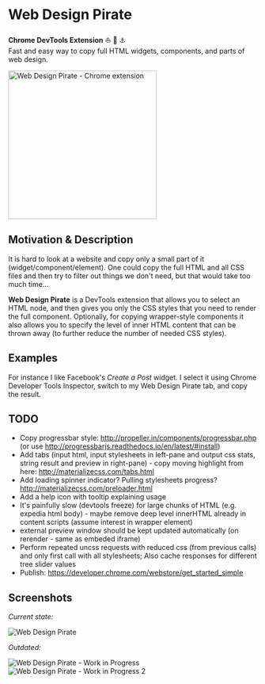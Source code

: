 # Web Design Pirate

**Chrome DevTools Extension** :boat: :ghost: :anchor:  
Fast and easy way to copy full HTML widgets, components, and parts of web design.

<a href="https://github.com/Dalimil/Web-Design-Pirate">
  <img alt="Web Design Pirate - Chrome extension" src="https://github.com/Dalimil/Web-Design-Pirate/blob/master/images/icon450.png" width="300">
</a>

## Motivation & Description
It is hard to look at a website and copy only a small part of it (widget/component/element). One could copy the full HTML and all CSS files and then try to filter out things we don't need, but that would take too much time...

**Web Design Pirate** is a DevTools extension that allows you to select an HTML node, and then gives you only the CSS styles that you need to render the full component. Optionally, for copying wrapper-style components it also allows you to specify the level of inner HTML content that can be thrown away (to further reduce the number of needed CSS styles).

## Examples
For instance I like Facebook's *Create a Post* widget. I select it using Chrome Developer Tools Inspector, switch to my Web Design Pirate tab, and copy the result.

## TODO
- Copy progressbar style: http://propeller.in/components/progressbar.php (or use http://progressbarjs.readthedocs.io/en/latest/#install)
- Add tabs (input html, input stylesheets in left-pane and output css stats, string result and preview in right-pane) - copy moving highlight from here: http://materializecss.com/tabs.html
- Add loading spinner indicator? Pulling stylesheets progress? http://materializecss.com/preloader.html
- Add a help icon with tooltip explaining usage
- It's painfully slow (devtools freeze) for large chunks of HTML (e.g. expedia html body) - maybe remove deep level innerHTML already in content scripts (assume interest in wrapper element)
- external preview window should be kept updated automatically (on rerender - same as embeded iframe)
- Perform repeated uncss requests with reduced css (from previous calls) and only first call with all stylesheets; Also cache responses for different tree slider values
- Publish: https://developer.chrome.com/webstore/get_started_simple

## Screenshots
*Current state:*

![Web Design Pirate](https://github.com/Dalimil/Web-Design-Pirate/blob/master/images/screenshot.png)

*Outdated:*

![Web Design Pirate - Work in Progress](https://github.com/Dalimil/Web-Design-Pirate/blob/master/images/screenshot-wip.png)
![Web Design Pirate - Work in Progress 2](https://github.com/Dalimil/Web-Design-Pirate/blob/master/images/screenshot-wip2.png)
